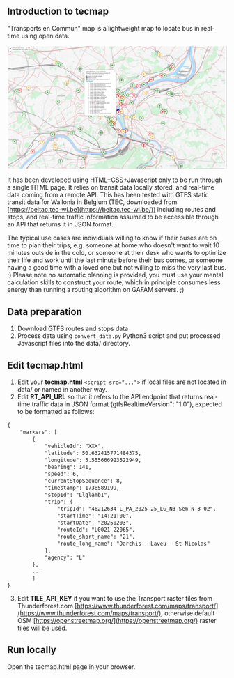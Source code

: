 ## Introduction to tecmap
"Transports en Commun" map is a lightweight map to locate bus in real-time using open data.

![tecview map](tecview-liege.jpg?raw=true "Tecview map")

It has been developed using HTML+CSS+Javascript only to be run through a single HTML page. It relies on transit data locally stored, and real-time data coming from a remote API.
This has been tested with GTFS static transit data for Wallonia in Belgium (TEC, downloaded from [https://beltac.tec-wl.be](https://beltac.tec-wl.be/))
including routes and stops, and real-time traffic information assumed to be accessible through an API that returns it in JSON format.

The typical use cases are individuals willing to know if their buses are on time to plan their trips, e.g. someone at home who doesn't 
want to wait 10 minutes outside in the cold, or someone at their desk who wants to optimize their life and work until the last minute before their bus comes,
or someone having a good time with a loved one but not willing to miss the very last bus. ;)
Please note no automatic planning is provided, you must use your mental calculation skills to construct your route, which in principle consumes 
less energy than running a routing algorithm on GAFAM servers. ;)

## Data preparation
1. Download GTFS routes and stops data 
2. Process data using `convert_data.py` Python3 script and put processed Javascript files into the data/ directory.

## Edit tecmap.html
1. Edit your **tecmap.html** `<script src="...">` if local files are not located in data/ or named in another way.
2. Edit **RT_API_URL** so that it refers to the API endpoint that returns real-time traffic data in JSON format (gtfsRealtimeVersion": "1.0"), expected to be formatted as follows:

```
{
    "markers": [
        {
            "vehicleId": "XXX",
            "latitude": 50.632415771484375,
            "longitude": 5.555666923522949,
            "bearing": 141,
            "speed": 6,
            "currentStopSequence": 8,
            "timestamp": 1738589199,
            "stopId": "Llglamb1",
            "trip": {
                "tripId": "46212634-L_PA_2025-25_LG_N3-Sem-N-3-02",
                "startTime": "14:21:00",
                "startDate": "20250203",
                "routeId": "L0021-22065",
                "route_short_name": "21",
                "route_long_name": "Darchis - Laveu - St-Nicolas"
            },
            "agency": "L"
        },
        ...
        ]
}
```


3. Edit **TILE_API_KEY** if you want to use the Transport raster tiles from Thunderforest.com [https://www.thunderforest.com/maps/transport/](https://www.thunderforest.com/maps/transport/), otherwise default OSM [https://openstreetmap.org/](https://openstreetmap.org/) raster tiles will be used.

## Run locally
Open the tecmap.html page in your browser.


